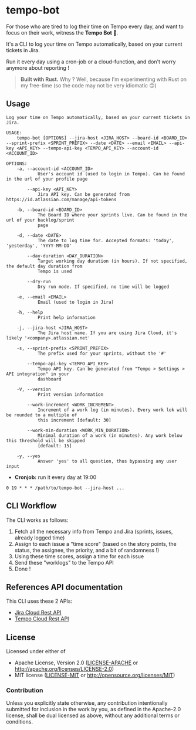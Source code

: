 # tempo-bot

For those who are tired to log their time on Tempo every day, and want to focus on their work, witness the **Tempo Bot 🤖**.

It's a CLI to log your time on Tempo automatically, based on your current tickets in Jira.

Run it every day using a cron-job or a cloud-function, and don't worry anymore about reporting !

> **Built with Rust.** Why ? Well, because I'm experimenting with Rust on my free-time (so the code may not be very idiomatic 🙃)

## Usage

```
Log your time on Tempo automatically, based on your current tickets in Jira.

USAGE:
    tempo-bot [OPTIONS] --jira-host <JIRA_HOST> --board-id <BOARD_ID> --sprint-prefix <SPRINT_PREFIX> --date <DATE> --email <EMAIL> --api-key <API_KEY> --tempo-api-key <TEMPO_API_KEY> --account-id <ACCOUNT_ID>

OPTIONS:
    -a, --account-id <ACCOUNT_ID>
            User's account id (used to login in Tempo). Can be found in the url of your profile page

        --api-key <API_KEY>
            Jira API key. Can be generated from https://id.atlassian.com/manage/api-tokens

    -b, --board-id <BOARD_ID>
            The Board ID where your sprints live. Can be found in the url of your backlog/sprint
            page

    -d, --date <DATE>
            The date to log time for. Accepted formats: 'today', 'yesterday', 'YYYY-MM-DD'

        --day-duration <DAY_DURATION>
            Target working day duration (in hours). If not specified, the default day duration from
            Tempo is used

        --dry-run
            Dry run mode. If specified, no time will be logged

    -e, --email <EMAIL>
            Email (used to login in Jira)

    -h, --help
            Print help information

    -j, --jira-host <JIRA_HOST>
            The Jira host name. If you are using Jira Cloud, it's likely '<company>.atlassian.net'

    -s, --sprint-prefix <SPRINT_PREFIX>
            The prefix used for your sprints, without the '#'

        --tempo-api-key <TEMPO_API_KEY>
            Tempo API key. Can be generated from "Tempo > Settings > API integration" in your
            dashboard

    -V, --version
            Print version information

        --work-increment <WORK_INCREMENT>
            Increment of a work log (in minutes). Every work lok will be rounded to a multiple of
            this increment [default: 30]

        --work-min-duration <WORK_MIN_DURATION>
            Minimal duration of a work (in minutes). Any work below this threshold will be skipped
            [default: 15]

    -y, --yes
            Answer 'yes' to all question, thus bypassing any user input
```

- **Cronjob:** run it every day at 19:00
```
0 19 * * * /path/to/tempo-bot --jira-host ...
```

## CLI Workflow

The CLI works as follows:
1. Fetch all the necessary info from Tempo and Jira (sprints, issues, already logged time)
2. Assign to each issue a "time score" (based on the story points, the status, the assignee, the priority, and a bit of randomness !)
3. Using these time scores, assign a time for each issue
4. Send these "worklogs" to the Tempo API
5. Done !

## References API documentation

This CLI uses these 2 APIs:

- [Jira Cloud Rest API](https://developer.atlassian.com/cloud/jira/software/rest/intro/)
- [Tempo Cloud Rest API](https://apidocs.tempo.io/)

## License

Licensed under either of

- Apache License, Version 2.0 ([LICENSE-APACHE](LICENSE-APACHE) or http://apache.org/licenses/LICENSE-2.0)
- MIT license ([LICENSE-MIT](LICENSE-MIT) or http://opensource.org/licenses/MIT)

### Contribution

Unless you explicitly state otherwise, any contribution intentionally submitted
for inclusion in the work by you, as defined in the Apache-2.0 license, shall
be dual licensed as above, without any additional terms or conditions.
